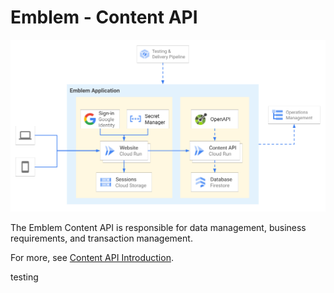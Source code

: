 # Emblem - Content API

![Emblem Application architecture diagram](../docs/images/application.png)

The Emblem Content API is responsible for data management, business requirements, and transaction management.

For more, see [Content API Introduction](../docs/content-api.md).

testing 

